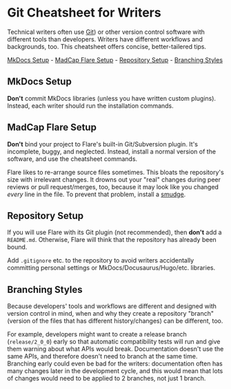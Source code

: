# Git Cheatsheet for Writers
Technical writers often use [Git](https://git-scm.com/)) or other version control software with different tools than developers. Writers have different workflows and backgrounds, too. This cheatsheet offers concise, better-tailered tips.

[MkDocs Setup](#mkdocs-setup) - [MadCap Flare Setup](#madcap-flare-setup) - [Repository Setup](#repository-setup) - [Branching Styles](#branching-styles)

## MkDocs Setup
**Don't** commit MkDocs libraries (unless you have written custom plugins). Instead, each writer should run the installation commands.

## MadCap Flare Setup
**Don't** bind your project to Flare's built-in Git/Subversion plugin. It's incomplete, buggy, and neglected. Instead, install a normal version of the software, and use the cheatsheet commands.

Flare likes to re-arrange source files sometimes. This bloats the repository's size with irrelevant changes. It drowns out your "real" changes during peer reviews or pull request/merges, too, because it may look like you changed _every_ line in the file. To prevent that problem, install a [smudge]().

## Repository Setup
If you will use Flare with its Git plugin (not recommended), then **don't** add a `README.md`. Otherwise, Flare will think that the repository has already been bound.

Add `.gitignore` etc. to the repository to avoid writers accidentally committing personal settings or MkDocs/Docusaurus/Hugo/etc. libraries.

## Branching Styles
Because developers' tools and workflows are different and designed with version control in mind, when and why they create a repository "branch" (version of the files that has different history/changes) can be different, too.

For example, developers might want to create a release branch (`release/2_0_0`) early so that automatic compatibility tests will run and give them warning about what APIs would break. Documentation doesn't use the same APIs, and therefore doesn't need to branch at the same time. Branching early could even be bad for the writers: documentation often has many changes later in the development cycle, and this would mean that lots of changes would need to be applied to 2 branches, not just 1 branch.
